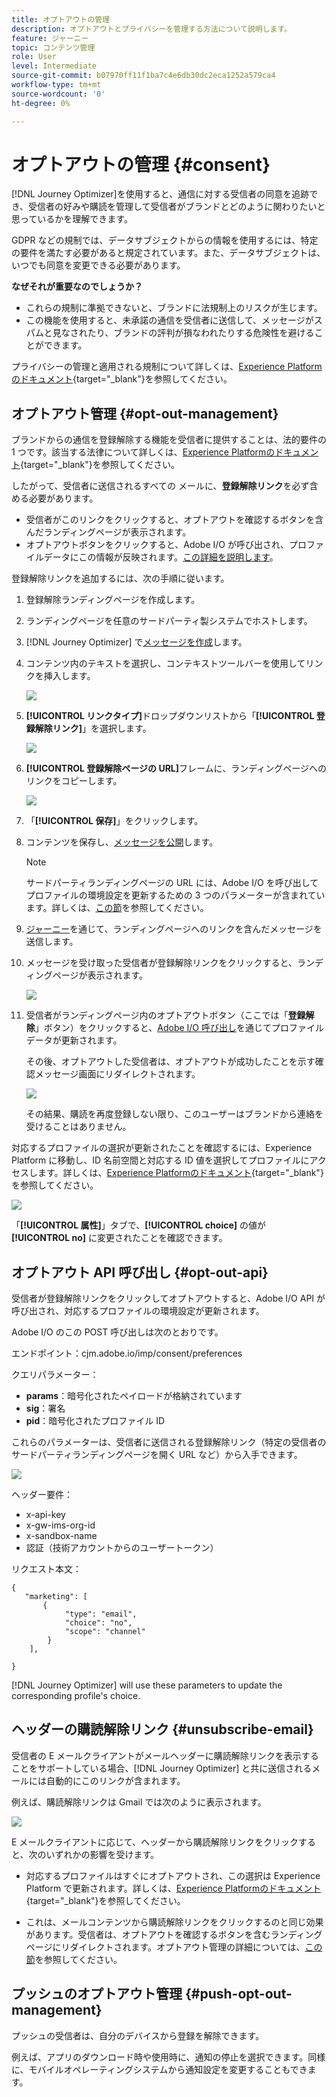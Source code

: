 ```yaml
---
title: オプトアウトの管理
description: オプトアウトとプライバシーを管理する方法について説明します。
feature: ジャーニー
topic: コンテンツ管理
role: User
level: Intermediate
source-git-commit: b07970ff11f1ba7c4e6db30dc2eca1252a579ca4
workflow-type: tm+mt
source-wordcount: '0'
ht-degree: 0%

---
```


# オプトアウトの管理 {#consent}

[!DNL Journey Optimizer]を使用すると、通信に対する受信者の同意を追跡でき、受信者の好みや購読を管理して受信者がブランドとどのように関わりたいと思っているかを理解できます。<!--Their preferences and subscriptions are handled through Consent management.-->

GDPR などの規制では、データサブジェクトからの情報を使用するには、特定の要件を満たす必要があると規定されています。また、データサブジェクトは、いつでも同意を変更できる必要があります。

**なぜそれが重要なのでしょうか？**

* これらの規制に準拠できないと、ブランドに法規制上のリスクが生じます。
* この機能を使用すると、未承諾の通信を受信者に送信して、メッセージがスパムと見なされたり、ブランドの評判が損なわれたりする危険性を避けることができます。

プライバシーの管理と適用される規制について詳しくは、[Experience Platformのドキュメント](https://experienceleague.adobe.com/docs/experience-platform/privacy/home.html?lang=ja){target=&quot;_blank&quot;}を参照してください。

<!--* Recipients should be able to opt-in/opt-out from receiving electronic communication through one or more channel
* Recipients expect the brand to offer preference centre capability that controls how brand should engage with them (example: channel of communication, invasive and non-invasive tracking etc). This helps to fulfil regulatory obligations and also facilitates quality engagement with recipient. 
* The third category is the capability to offer subscription to recipients (newsletter, etc)-->

## オプトアウト管理 {#opt-out-management}

ブランドからの通信を登録解除する機能を受信者に提供することは、法的要件の 1 つです。該当する法律について詳しくは、[Experience Platformのドキュメント](https://experienceleague.adobe.com/docs/experience-platform/privacy/regulations/overview.html?lang=ja#regulations){target=&quot;_blank&quot;}を参照してください。

したがって、受信者に送信されるすべての メールに、**登録解除リンク**&#x200B;を必ず含める必要があります。
* 受信者がこのリンクをクリックすると、オプトアウトを確認するボタンを含んだランディングページが表示されます。
* オプトアウトボタンをクリックすると、Adobe I/O が呼び出され、プロファイルデータにこの情報が反映されます。[この詳細を説明します](#consent-service-api)。

登録解除リンクを追加するには、次の手順に従います。

1. 登録解除ランディングページを作成します。
1. ランディングページを任意のサードパーティ製システムでホストします。
1. [!DNL Journey Optimizer] で[メッセージを作成](../../help/using/create-message.md)します。

   <!--The link to your landing page should contain a static URL and the profile ID.-->

1. コンテンツ内のテキストを選択し、コンテキストツールバーを使用してリンクを挿入します。

   ![](assets/opt-out-insert-link.png)

1. **[!UICONTROL リンクタイプ]**&#x200B;ドロップダウンリストから「**[!UICONTROL 登録解除リンク]**」を選択します。

   ![](assets/opt-out-link-type.png)

1. **[!UICONTROL 登録解除ページの URL]**&#x200B;フレームに、ランディングページへのリンクをコピーします。

   ![](assets/opt-out-link-url.png)

1. 「**[!UICONTROL 保存]**」をクリックします。

1. コンテンツを保存し、[メッセージを公開](../../help/using/publish-manage-message.md)します。

   >[!NOTE]
   >
   >サードパーティランディングページの URL には、Adobe I/O を呼び出してプロファイルの環境設定を更新するための 3 つのパラメーターが含まれています。詳しくは、[この節](#consent-service-api)を参照してください。

1. [ジャーニー](building-journeys/journey.md)を通じて、ランディングページへのリンクを含んだメッセージを送信します。

1. メッセージを受け取った受信者が登録解除リンクをクリックすると、ランディングページが表示されます。

   ![](assets/opt-out-lp-example.png)

1. 受信者がランディングページ内のオプトアウトボタン（ここでは「**登録解除**」ボタン）をクリックすると、[Adobe I/O 呼び出し](#opt-out-api)を通じてプロファイルデータが更新されます。

   その後、オプトアウトした受信者は、オプトアウトが成功したことを示す確認メッセージ画面にリダイレクトされます。

   ![](assets/opt-out-confirmation-example.png)

   その結果、購読を再度登録しない限り、このユーザーはブランドから連絡を受けることはありません。

対応するプロファイルの選択が更新されたことを確認するには、Experience Platform に移動し、ID 名前空間と対応する ID 値を選択してプロファイルにアクセスします。詳しくは、[Experience Platformのドキュメント](https://experienceleague.adobe.com/docs/experience-platform/catalog/datasets/user-guide.html?lang=ja#getting-started){target=&quot;_blank&quot;}を参照してください。

![](assets/opt-out-profile-choice.png)

「**[!UICONTROL 属性]**」タブで、**[!UICONTROL choice]** の値が **[!UICONTROL no]** に変更されたことを確認できます。

<!--The opt-out URL is resolved upon each recipient receiving the message. It is then personalized with the relevant encrypted parameters (profile ID, profile name, journey ID, sandbox ID, and message execution ID).-->

## オプトアウト API 呼び出し {#opt-out-api}

受信者が登録解除リンクをクリックしてオプトアウトすると、Adobe I/O API <!--Consent service API to capture the encrypted data and-->が呼び出され、対応するプロファイルの環境設定が更新されます。

Adobe I/O のこの POST 呼び出しは次のとおりです。

エンドポイント：cjm.adobe.io/imp/consent/preferences

クエリパラメーター：
* **params**：暗号化されたペイロードが格納されています
* **sig**：署名 <!--which signature?-->
* **pid**：暗号化されたプロファイル ID

これらのパラメーターは、受信者に送信される登録解除リンク（特定の受信者のサードパーティランディングページを開く URL など）から入手できます。

![](assets/opt-out-parameters.png)

<!--QUESTION: How do you get the URL built for each recipient? Do you have to wait until each targeted recipient receives the unsubscribe link or can you deduce it in advance? Is it done automatically upon the API call or do you have to do something manually for each profile? In other words will the LP automatically include the 3 parameters or do you have to insert something manually? Still not completely clear-->

ヘッダー要件：
* x-api-key
* x-gw-ims-org-id
* x-sandbox-name
* 認証（技術アカウントからのユーザートークン） <!--How do you find this information? And other header elements?-->

リクエスト本文：

```
{
   "marketing": [
       {
            "type": "email",           
            "choice": "no",          
            "scope": "channel"       
        }
    ],
 
}
```

<!--The Consent service /-->[!DNL Journey Optimizer] will <!--decrypt and-->use these parameters to update the corresponding profile's choice. <!--and provide an answer back to the landing page.-->

## ヘッダーの購読解除リンク {#unsubscribe-email}

受信者の E メールクライアントがメールヘッダーに購読解除リンクを表示することをサポートしている場合、[!DNL Journey Optimizer] と共に送信されるメールには自動的にこのリンクが含まれます。

例えば、購読解除リンクは Gmail では次のように表示されます。

![](assets/unsubscribe-email.png)

E メールクライアントに応じて、ヘッダーから購読解除リンクをクリックすると、次のいずれかの影響を受けます。

* 対応するプロファイルはすぐにオプトアウトされ、この選択は Experience Platform で更新されます。詳しくは、[Experience Platformのドキュメント](https://experienceleague.adobe.com/docs/experience-platform/profile/ui/user-guide.html?lang=en#getting-started){target=&quot;_blank&quot;}を参照してください。

* これは、メールコンテンツから購読解除リンクをクリックするのと同じ効果があります。受信者は、オプトアウトを確認するボタンを含むランディングページにリダイレクトされます。オプトアウト管理の詳細については、[この節](#opt-out-management)を参照してください。

## プッシュのオプトアウト管理 {#push-opt-out-management}

プッシュの受信者は、自分のデバイスから登録を解除できます。

例えば、アプリのダウンロード時や使用時に、通知の停止を選択できます。同様に、モバイルオペレーティングシステムから通知設定を変更することもできます。
